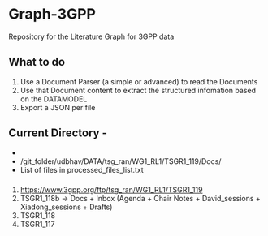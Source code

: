 # Graph-3GPP
Repository for the Literature Graph for 3GPP data 

## What to do 
1. Use a Document Parser (a simple or advanced) to read the Documents
2. Use that Document content to extract the structured infomation based on the DATAMODEL 
3. Export a JSON per file



## Current Directory -

- 
- /git_folder/udbhav/DATA/tsg_ran/WG1_RL1/TSGR1_119/Docs/
- List of files in processed_files_list.txt




### 

1. https://www.3gpp.org/ftp/tsg_ran/WG1_RL1/TSGR1_119
2. TSGR1_118b -> Docs + Inbox (Agenda + Chair Notes + David_sessions + Xiadong_sessions + Drafts)
3. TSGR1_118
4. TSGR1_117